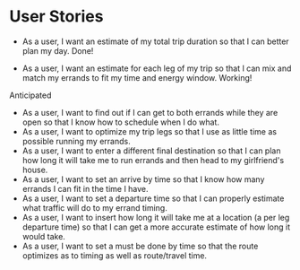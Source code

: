 # User Stories

* As a user, I want an estimate of my total trip duration so that I can better plan my day. Done!

* As a user, I want an estimate for each leg of my trip so that I can mix and match my errands to fit my time and energy window. Working!

Anticipated
* As a user, I want to find out if I can get to both errands while they are open so that I know how to schedule when I do what.
* As a user, I want to optimize my trip legs so that I use as little time as possible running my errands.
* As a user, I want to enter a different final destination so that I can plan how long it will take me to run errands and then head to my girlfriend's house.
* As a user, I want to set an arrive by time so that I know how many errands I can fit in the time I have.
* As a user, I want to set a departure time so that I can properly estimate what traffic will do to my errand timing.
* As a user, I want to insert how long it will take me at a location (a per leg departure time) so that I can get a more accurate estimate of how long it would take.
* As a user, I want to set a must be done by time so that the route optimizes as to timing as well as route/travel time.
